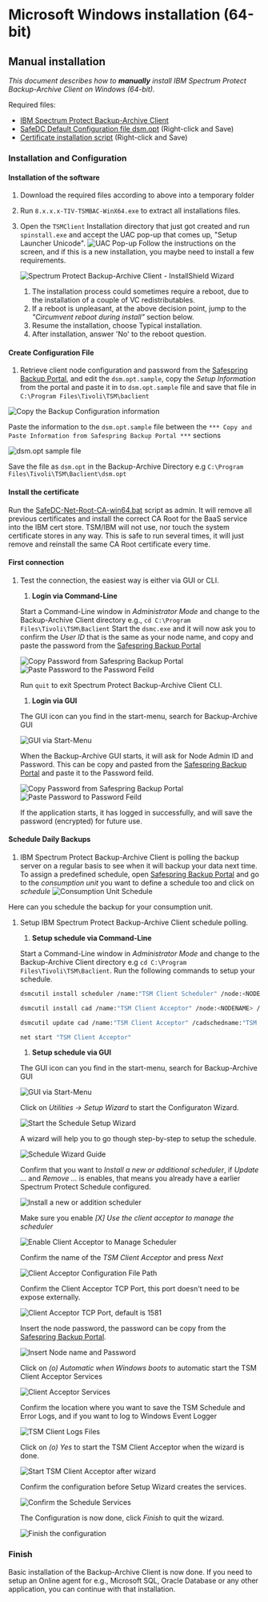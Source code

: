 # Microsoft Windows installation (64-bit)

## Manual installation

_This document describes how to **manually** install IBM Spectrum Protect Backup-Archive Client on Windows (64-bit)._

Required files:

- [IBM Spectrum Protect Backup-Archive Client](https://www3.software.ibm.com/storage/tivoli-storage-management/maintenance/client/v8r1/Windows/x64/)
- [SafeDC Default Configuration file dsm.opt](https://raw.githubusercontent.com/safespring/cloud-BaaS/master/windows/dsm.opt.sample) (Right-click and Save)
- [Certificate installation script](https://raw.githubusercontent.com/safespring/cloud-BaaS/master/pki/SafeDC-Net-Root-CA-win64.bat) (Right-click and Save)

### Installation and Configuration

#### Installation of the software

1. Download the required files according to above into a temporary folder
1. Run `8.x.x.x-TIV-TSMBAC-WinX64.exe` to extract all installations files.
1. Open the `TSMClient` Installation directory that just got created and run
   `spinstall.exe` and accept the UAC pop-up that comes up,
   "Setup Launcher Unicode". 
![UAC Pop-up](../images/UAC-popup.png) 
Follow the instructions on the screen,
   and if this is a new installation,
   you maybe need to install a few requirements.

    ![Spectrum Protect Backup-Archive Client - InstallShield Wizard](../images/SPBAC_ISWizard.png)

    1. The installation process could sometimes require a reboot, due to the installation of a couple of VC redistributables.
    1. If a reboot is unpleasant, at the above decision point, jump to the _"Circumvent reboot during install"_ section below.
    1. Resume the installation, choose Typical installation.
    1. After installation, answer 'No' to the reboot question.

#### Create Configuration File

1. Retrieve client node configuration and password from the [Safespring Backup Portal](https://portal.backup.sto2.safedc.net/), and edit the `dsm.opt.sample`, copy the *Setup Information* from the portal and paste it in to `dsm.opt.sample` file and save that file in `C:\Program Files\Tivoli\TSM\baclient`

![Copy the Backup Configuration information](../images/baas-portal-consumption-unit-setup-infomartion.png)

Paste the information to the `dsm.opt.sample` file between the `*** Copy and Paste Information from Safespring Backup Portal ***` sections

![dsm.opt sample file](../images/SPBAC-dsm-opt.png)

Save the file as `dsm.opt` in the Backup-Archive Directory e.g `C:\Program Files\Tivoli\TSM\Baclient\dsm.opt`

#### Install the certificate

Run the
[SafeDC-Net-Root-CA-win64.bat](https://raw.githubusercontent.com/safespring/cloud-BaaS/master/pki/SafeDC-Net-Root-CA-win64.bat)
script as admin. It will remove all previous certificates and install
the correct CA Root for the BaaS service into the IBM cert
store. TSM/IBM will not use, nor touch the system certificate stores
in any way. This is safe to run several times, it will just remove and
reinstall the same CA Root certificate every time.

#### First connection
    
1. Test the connection, the easiest way is either via GUI or CLI.
    1. **Login via Command-Line**

    Start a Command-Line window in *Administrator Mode* and change to the 
   Backup-Archive Client directory e.g., `cd C:\Program 
   Files\Tivoli\TSM\Baclient`
    Start the `dsmc.exe` and it will now ask you to confirm the *User ID* that is the same as your node name, and copy and paste the password from the [Safespring Backup Portal](https://portal.backup.sto2.safedc.net/)

    ![Copy Password from Safespring Backup Portal](../images/baas-portal-consumption-unit-setup-infomartion.png) ![Paste Password to the Password Feild](../images/SPBAC-cli-login.png)

    Run `quit` to exit Spectrum Protect Backup-Archive Client CLI.

    1. **Login via GUI**

    The GUI icon can you find in the start-menu, search for Backup-Archive GUI 

    ![GUI via Start-Menu](../images/SPBAC-startmenu-GUI.png)

    When the Backup-Archive GUI starts, it will ask for Node Admin ID and 
   Password.
    This can be copy and pasted from the [Safespring Backup Portal](https://portal.backup.sto2.safedc.net/) and paste it to the Password feild.

    ![Copy Password from Safespring Backup Portal](../images/baas-portal-consumption-unit-setup-infomartion.png) ![Paste Password to Password Feild](../images/SPBAC-GUI-login.png)

    If the application starts, it has logged in successfully, and will save 
   the password (encrypted) for future use.

#### Schedule Daily Backups

1. IBM Spectrum Protect Backup-Archive Client is polling the backup server 
   on a regular basis to see when it will backup your data next time.
To assign a predefined schedule, open [Safespring Backup Portal](https://portal.backup.sto2.safedc.net/) and go to the _consumption unit_ you want to define a schedule too and click on _schedule_ 
![Consumption Unit Schedule](../images/baas-portal-consumption-unit-schedule.png)

Here can you schedule the backup for your consumption unit.

1. Setup IBM Spectrum Protect Backup-Archive Client schedule polling.
    1. **Setup schedule via Command-Line**

     Start a Command-Line window in _Administrator Mode_ and change to the Backup-Archive Client directory e.g `cd C:\Program Files\Tivoli\TSM\Baclient`.
     Run the following commands to setup your schedule.

    ```sh
    dsmcutil install scheduler /name:"TSM Client Scheduler" /node:<NODENAME> /optfile:"<PATH TO DSM.OPT>" /password:<TSM PASSWORD> /autostart:no /startnow:no

    dsmcutil install cad /name:"TSM Client Acceptor" /node:<NODENAME> /password:<TSM PASSWORD> /optfile:"<PATH TO DSM.OPT>" /autostart:yes /startnow:no

    dsmcutil update cad /name:"TSM Client Acceptor" /cadschedname:"TSM Client Scheduler"

    net start "TSM Client Acceptor"
    ```

    1. **Setup schedule via GUI**

    The GUI icon can you find in the start-menu, search for Backup-Archive GUI 

    ![GUI via Start-Menu](../images/SPBAC-startmenu-GUI.png)

    Click on *Utilities -> Setup Wizard* to start the Configuraton Wizard.

    ![Start the Schedule Setup Wizard](../images//SPBAC-GUI-Schedule-wizard-mainmenu.png)

    A wizard will help you to go though step-by-step to setup the schedule.

    ![Schedule Wizard Guide](../images/SPBAC-GUI-Schedule-wizard-start.png)

    Confirm that you want to *Install a new or additional scheduler*, if *Update ...* and *Remove ...* is enables, that means you already have a earlier Spectrum Protect Schedule configured. 

    ![Install a new or addition scheduler](../images/SPBAC-GUI-Schedule-wizard-new-schedule.png)

    Make sure you enable *[X] Use the client acceptor to manage the scheduler* 

    ![Enable Client Acceptor to Manage Scheduler](../images/SPBAC-GUI-Schedule-wizard-enable-client-acceptor.png)

    Confirm the name of the *TSM Client Acceptor* and press *Next*

    ![Client Acceptor Configuration File Path](../images/SPBAC-GUI-Client-Acceptor-Config-file.png)

    Confirm the Client Acceptor TCP Port, this port doesn't need to be expose externally.

    ![Client Acceptor TCP Port, default is 1581](../images/SPBAC-GUI-Client-Acceptor-TCP-port.png)

    Insert the node password, the password can be copy from the [Safespring Backup Portal](https://portal.backup.sto2.safedc.net/).

    ![Insert Node name and Password](../images/SPBAC-GUI-Client-Acceptor-node-n-pwd.png)

    Click on _(o) Automatic when Windows boots_ to automatic start the TSM Client Acceptor Services

    ![Client Acceptor Services](../images/SPBAC-GUI-Client-Acceptor-services.png)

    Confirm the location where you want to save the TSM Schedule and Error Logs,
   and if you want to log to Windows Event Logger

    ![TSM Client Logs Files](../images/SPBAC-GUI-Client-Acceptor-logfiles.png)

    Click on _(o) Yes_ to start the TSM Client Acceptor when the wizard is done.

    ![Start TSM Client Acceptor after wizard](../images/SPBAC-GUI-Schedule-wizard-schedule-services.png)

    Confirm the configuration before Setup Wizard creates the services.

    ![Confirm the Schedule Services](../images/SPBAC-GUI-Schedule-wizard-schedule-confirm.png)

    The Configuration is now done, click _Finish_ to quit the wizard.

    ![Finish the configuration](../images/SPBAC-GUI-Schedule-wizard-schedule-finish.png)

### Finish

Basic installation of the Backup-Archive Client is now done. If you need to 
setup an Online agent for e.g., Microsoft SQL, Oracle Database or any other 
application, you can continue with that installation.
